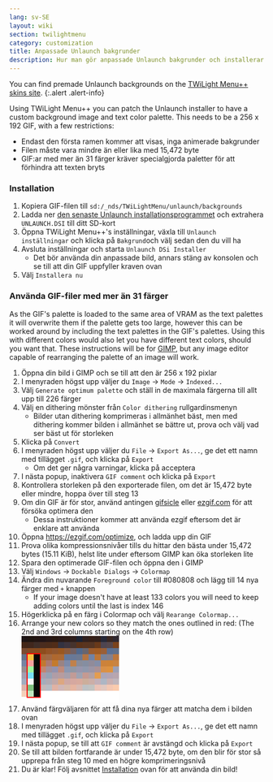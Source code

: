 ```yaml
---
lang: sv-SE
layout: wiki
section: twilightmenu
category: customization
title: Anpassade Unlaunch bakgrunder
description: Hur man gör anpassade Unlaunch bakgrunder och installerar dem med TWiLight Menu++
---
```


You can find premade Unlaunch backgrounds on the [TWiLight Menu++ skins site](https://skins.ds-homebrew.com/unlaunch/).
{:.alert .alert-info}

Using TWiLight Menu++ you can patch the Unlaunch installer to have a custom background image and text color palette. This needs to be a 256 x 192 GIF, with a few restrictions:
- Endast den första ramen kommer att visas, inga animerade bakgrunder
- Filen måste vara mindre än eller lika med 15,472 byte
- GIF:ar med mer än 31 färger kräver specialgjorda paletter för att förhindra att texten bryts

### Installation
1. Kopiera GIF-filen till `sd:/_nds/TWiLightMenu/unlaunch/backgrounds`
1. Ladda ner [ den senaste Unlaunch installationsprogrammet](https://problemkaputt.de/unlaunch.zip) och extrahera `UNLAUNCH.DSI` till ditt SD-kort
1. Öppna TWiLight Menu++'s inställningar, växla till `Unlaunch inställningar` och klicka på `Bakgrund`och välj sedan den du vill ha
1. Avsluta inställningar och starta `Unlaunch DSi Installer`
   - Det bör använda din anpassade bild, annars stäng av konsolen och se till att din GIF uppfyller kraven ovan
1. Välj `Installera nu`

### Använda GIF-filer med mer än 31 färger
As the GIF's palette is loaded to the same area of VRAM as the text palettes it will overwrite them if the palette gets too large, however this can be worked around by including the text palettes in the GIF's palettes. Using this with different colors would also let you have different text colors, should you want that. These instructions will be for [GIMP](https://gimp.org), but any image editor capable of rearranging the palette of an image will work.
1. Öppna din bild i GIMP och se till att den är 256 x 192 pixlar
1. I menyraden högst upp väljer du `Image` -> `Mode` -> `Indexed...`
1. Välj `Generate optimum palette` och ställ in de maximala färgerna till allt upp till 226 färger
1. Välj en dithering mönster från `Color dithering` rullgardinsmenyn
   - Bilder utan dithering komprimeras i allmänhet bäst, men med dithering kommer bilden i allmänhet se bättre ut, prova och välj vad ser bäst ut för storleken
1. Klicka på `Convert`
1. I menyraden högst upp väljer du `File` -> `Export As...`, ge det ett namn med tillägget `.gif`, och klicka på `Export`
   - Om det ger några varningar, klicka på acceptera
1. I nästa popup, inaktivera `GIF comment` och klicka på `Export`
1. Kontrollera storleken på den exporterade filen, om det är 15,472 byte eller mindre, hoppa över till steg 13
1. Om din GIF är för stor, använd antingen [gifsicle](http://www.lcdf.org/gifsicle/) eller [ezgif.com](https://ezgif.com/optimize) för att försöka optimera den
   - Dessa instruktioner kommer att använda ezgif eftersom det är enklare att använda
1. Öppna https://ezgif.com/optimize, och ladda upp din GIF
1. Prova olika kompressionsnivåer tills du hittar den bästa under 15,472 bytes (15.11 KiB), helst lite under eftersom GIMP kan öka storleken lite
1. Spara den optimerade GIF-filen och öppna den i GIMP
1. Välj `Windows` -> `Dockable Dialogs` -> `Colormap`
1. Ändra din nuvarande `Foreground color` till #080808 och lägg till 14 nya färger med `+` knappen
    - If your image doesn't have at least 133 colors you will need to keep adding colors until the last is index 146
1. Högerklicka på en färg i Colormap och välj `Rearange Colormap...`
1. Arrange your new colors so they match the ones outlined in red: (The 2nd and 3rd columns starting on the 4th row)<br> ![Palett med rätt textfärger](/assets/images/custom-unlaunch-bg/unlaunch-palette.png)
1. Använd färgväljaren för att få dina nya färger att matcha dem i bilden ovan
1. I menyraden högst upp väljer du `File` -> `Export As...`, ge det ett namn med tillägget `.gif`, och klicka på `Export`
1. I nästa popup, se till att `GIF comment` är avstängd och klicka på `Export`
1. Se till att bilden fortfarande är under 15,472 byte, om den blir för stor så upprepa från steg 10 med en högre komprimeringsnivå
1. Du är klar! Följ avsnittet [Installation](#installing) ovan för att använda din bild!
